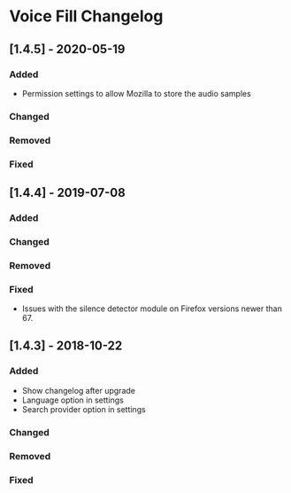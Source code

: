 # Voice Fill Changelog

## [1.4.5] - 2020-05-19
### Added
- Permission settings to allow Mozilla to store the audio samples
### Changed
### Removed
### Fixed


## [1.4.4] - 2019-07-08
### Added
### Changed
### Removed
### Fixed
- Issues with the silence detector module on Firefox versions newer than 67.

## [1.4.3] - 2018-10-22
### Added
- Show changelog after upgrade
- Language option in settings
- Search provider option in settings
### Changed
### Removed
### Fixed
